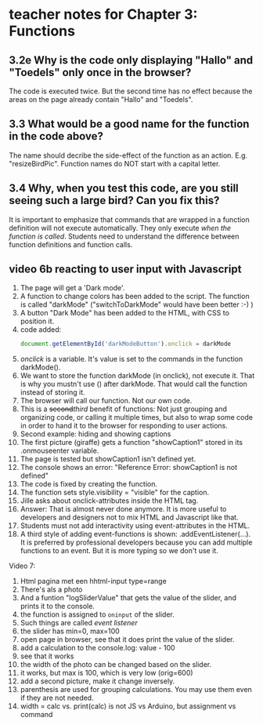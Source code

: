 # teacher notes for Chapter 3: Functions


## 3.2e Why is the code only displaying "Hallo" and "Toedels" only once in the browser?
The code is executed twice. But the second time has no effect because the areas on the page already contain "Hallo" and "Toedels".

## 3.3 What would be a good name for the function in the code above? 
The name should decribe the side-effect of the function as an action. E.g. "resizeBirdPic".
Function names do NOT start with a capital letter.

## 3.4 Why, when you test this code, are you still seeing such a large bird? Can you fix this? 
It is important to emphasize that commands that are wrapped in a function definition will not execute automatically.
They only execute _when the function is called_. Students need to understand the difference between function definitions and function calls.

## video 6b reacting to user input with Javascript
1. The page will get a 'Dark mode'. 
1. A function to change colors has been added to the script. The function is called "darkMode" ("switchToDarkMode" would have been better :-)  )
1. A button "Dark Mode" has been added to the HTML, with CSS to position it.
1. code added: 
   ```js
   document.getElementById('darkModeButton').onclick = darkMode
   ```
1. _onclick_ is a variable. It's value is set to the commands in the function darkMode().
1. We want to store the function darkMode (in onclick), not execute it. That is why you mustn't use () after darkMode. That would call the function instead of storing it.
1. The browser will call our function. Not our own code.
1. This is a ~~second~~_third_ benefit of functions: Not just grouping and organizing code, or calling it multiple times, but also to wrap some code in order to hand it to the browser for responding to user actions. 
1. Second example: hiding and showing captions
1. The first picture (giraffe) gets a function "showCaption1" stored in its .onmouseenter variable.
1. The page is tested but showCaption1 isn't defined yet.
1. The console shows an error: "Reference Error: showCaption1 is not defined"
1. The code is fixed by creating the function.
1. The function sets style.visibility = "visible" for the caption.
1. Jille asks about onclick-attributes inside the HTML tag.
1. Answer: That is almost never done anymore. It is more useful to developers and designers not to mix HTML and Javascript like that.
1. Students must not add interactivity using event-attributes in the HTML.
1. A third style of adding event-functions is shown: .addEventListener(...). It is preferred by professional developers because you can add multiple functions to an event. But it is more typing so we don't use it.



Video 7:
 1. Html pagina met een hhtml-input type=range
 1. There's als a photo
 1. And a funtion "logSliderValue" that gets the value of the slider, and prints it to the console.
 1. the function is assigned to `oninput` of the slider.
 1. Such things are called _event listener_ 
 1. the slider has min=0, max=100
 1. open page in browser, see that it does print the value of the slider.
 1. add a calculation to the console.log: value - 100
 1. see that it works
 1. the width of the photo can be changed based on the slider.
 1. it works, but max is 100, which is very low (orig=600)
 1. add a second picture, make it change inversely.
 1. parenthesis are used for grouping calculations. You may use them even if they are not needed.
 1. width = calc vs. print(calc) is not JS vs Arduino, but assignment vs command

